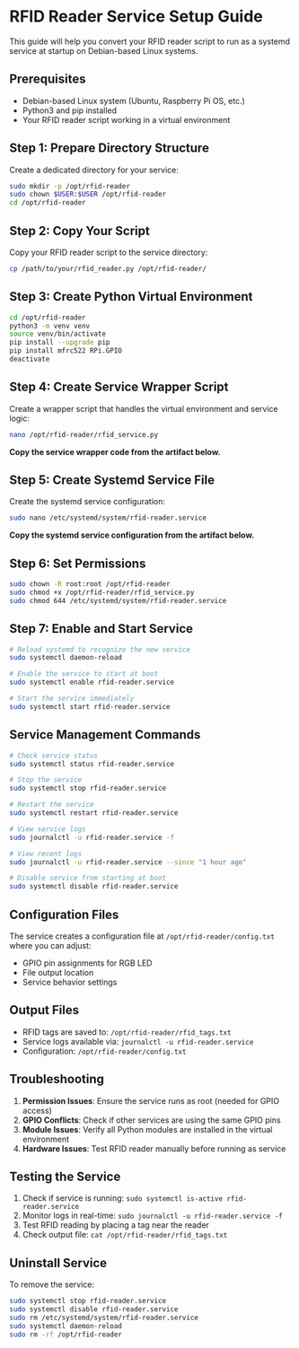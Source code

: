 # RFID Reader Service Setup Guide

This guide will help you convert your RFID reader script to run as a systemd service at startup on Debian-based Linux systems.

## Prerequisites

- Debian-based Linux system (Ubuntu, Raspberry Pi OS, etc.)
- Python3 and pip installed
- Your RFID reader script working in a virtual environment

## Step 1: Prepare Directory Structure

Create a dedicated directory for your service:

```bash
sudo mkdir -p /opt/rfid-reader
sudo chown $USER:$USER /opt/rfid-reader
cd /opt/rfid-reader
```

## Step 2: Copy Your Script

Copy your RFID reader script to the service directory:

```bash
cp /path/to/your/rfid_reader.py /opt/rfid-reader/
```

## Step 3: Create Python Virtual Environment

```bash
cd /opt/rfid-reader
python3 -m venv venv
source venv/bin/activate
pip install --upgrade pip
pip install mfrc522 RPi.GPIO
deactivate
```

## Step 4: Create Service Wrapper Script

Create a wrapper script that handles the virtual environment and service logic:

```bash
nano /opt/rfid-reader/rfid_service.py
```

**Copy the service wrapper code from the artifact below.**

## Step 5: Create Systemd Service File

Create the systemd service configuration:

```bash
sudo nano /etc/systemd/system/rfid-reader.service
```

**Copy the systemd service configuration from the artifact below.**

## Step 6: Set Permissions

```bash
sudo chown -R root:root /opt/rfid-reader
sudo chmod +x /opt/rfid-reader/rfid_service.py
sudo chmod 644 /etc/systemd/system/rfid-reader.service
```

## Step 7: Enable and Start Service

```bash
# Reload systemd to recognize the new service
sudo systemctl daemon-reload

# Enable the service to start at boot
sudo systemctl enable rfid-reader.service

# Start the service immediately
sudo systemctl start rfid-reader.service
```

## Service Management Commands

```bash
# Check service status
sudo systemctl status rfid-reader.service

# Stop the service
sudo systemctl stop rfid-reader.service

# Restart the service
sudo systemctl restart rfid-reader.service

# View service logs
sudo journalctl -u rfid-reader.service -f

# View recent logs
sudo journalctl -u rfid-reader.service --since "1 hour ago"

# Disable service from starting at boot
sudo systemctl disable rfid-reader.service
```

## Configuration Files

The service creates a configuration file at `/opt/rfid-reader/config.txt` where you can adjust:
- GPIO pin assignments for RGB LED
- File output location
- Service behavior settings

## Output Files

- RFID tags are saved to: `/opt/rfid-reader/rfid_tags.txt`
- Service logs available via: `journalctl -u rfid-reader.service`
- Configuration: `/opt/rfid-reader/config.txt`

## Troubleshooting

1. **Permission Issues**: Ensure the service runs as root (needed for GPIO access)
2. **GPIO Conflicts**: Check if other services are using the same GPIO pins
3. **Module Issues**: Verify all Python modules are installed in the virtual environment
4. **Hardware Issues**: Test RFID reader manually before running as service

## Testing the Service

1. Check if service is running: `sudo systemctl is-active rfid-reader.service`
2. Monitor logs in real-time: `sudo journalctl -u rfid-reader.service -f`
3. Test RFID reading by placing a tag near the reader
4. Check output file: `cat /opt/rfid-reader/rfid_tags.txt`

## Uninstall Service

To remove the service:

```bash
sudo systemctl stop rfid-reader.service
sudo systemctl disable rfid-reader.service
sudo rm /etc/systemd/system/rfid-reader.service
sudo systemctl daemon-reload
sudo rm -rf /opt/rfid-reader
```